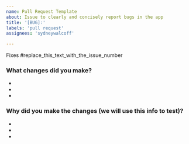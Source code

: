 ```yaml
---
name: Pull Request Template
about: Issue to clearly and concisely report bugs in the app
title: '[BUG]:'
labels: 'pull request'
assignees: 'sydneywalcoff'

---
```


Fixes #replace_this_text_with_the_issue_number

### What changes did you make?
  -
  -
  -

### Why did you make the changes (we will use this info to test)?
  -
  -
  -